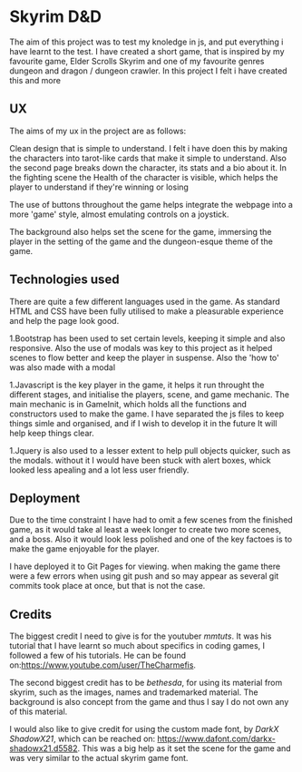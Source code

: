 # Skyrim D&D

The aim of this project was to test my knoledge in js, and put everything i have learnt to the test. I have created a short game, that is inspired by my favourite game, Elder Scrolls Skyrim and one of my favourite genres dungeon and dragon / dungeon crawler. In this project I felt i have created this and more

## UX

The aims of my ux in the project are as follows:

Clean design that is simple to understand. I felt i have doen this by making the characters into tarot-like cards that make it simple to understand. Also the second page breaks down the character, its stats and a bio about it. In the fighting scene the Health of the character is visible, which helps the player to understand if they're winning or losing

The use of buttons throughout the game helps integrate the webpage into a more 'game' style, almost emulating controls on a joystick.

The background also helps set the scene for the game, immersing the player in the setting of the game and the dungeon-esque theme of the game.

## Technologies used

There are quite a few different languages used in the game. As standard HTML and CSS have been fully utilised to make a pleasurable experience and help the page look good.

1.Bootstrap has been used to set certain levels, keeping it simple and also responsive. Also the use of modals was key to this project as it helped scenes to flow better and keep the player in suspense. Also the 'how to' was also made with a modal

1.Javascript is the key player in the game, it helps it run throught the different stages, and initialise the players, scene, and game mechanic. The main mechanic is in GameInit, which holds all the functions and constructors used to make the game. I have separated the js files to keep things simle and organised, and if I wish to develop it in the future It will help keep things clear.

1.Jquery is also used to a lesser extent to help pull objects quicker, such as the modals. without it I would have been stuck with alert boxes, whick looked less apealing and a lot less user friendly.

## Deployment

Due to the time constraint I have had to omit a few scenes from the finished game, as it would take al least a week longer to create two more scenes, and a boss. Also it would look less polished and one of the key factoes is to make the game enjoyable for the player.

I have deployed it to Git Pages for viewing. when making the game there were a few errors when using git push and so may appear as several git commits took place at once, but that is not the case. 

## Credits

The biggest credit I need to give is for the youtuber *mmtuts*. It was his tutorial that I have learnt so much about specifics in coding games, I followed a few of his tutorials. He can be found on:https://www.youtube.com/user/TheCharmefis.

The second biggest credit has to be *bethesda*, for using its material from skyrim, such as the images, names and trademarked material. The background is also concept from the game and thus I say I do not own any of this material. 

I would also like to give credit for using the custom made font, by *DarkX ShadowX21*, which can be reached on: https://www.dafont.com/darkx-shadowx21.d5582. This was a big help as it set the scene for the game and was very similar to the actual skyrim game font.
